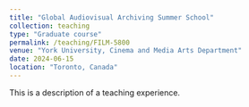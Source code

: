 ```yaml
---
title: "Global Audiovisual Archiving Summer School"
collection: teaching
type: "Graduate course"
permalink: /teaching/FILM-5800
venue: "York University, Cinema and Media Arts Department"
date: 2024-06-15
location: "Toronto, Canada"
---
```


This is a description of a teaching experience. 



